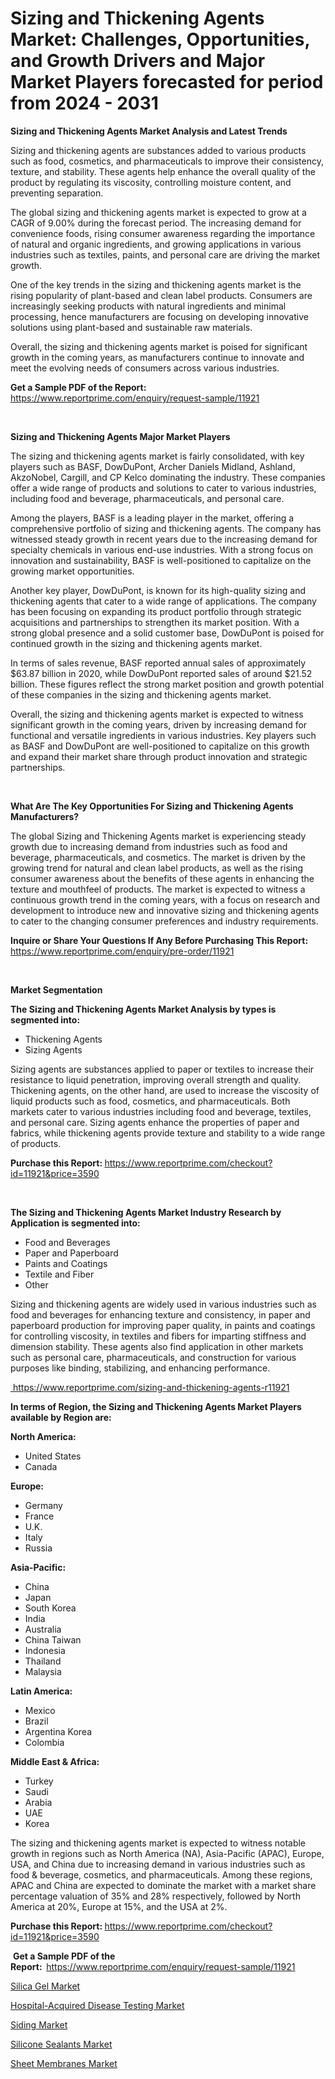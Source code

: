 <p><h1>Sizing and Thickening Agents Market: Challenges, Opportunities, and Growth Drivers and Major Market Players forecasted for period from 2024 - 2031</h1></p><p><strong>Sizing and Thickening Agents Market Analysis and Latest Trends</strong></p>
<p><p>Sizing and thickening agents are substances added to various products such as food, cosmetics, and pharmaceuticals to improve their consistency, texture, and stability. These agents help enhance the overall quality of the product by regulating its viscosity, controlling moisture content, and preventing separation.</p><p>The global sizing and thickening agents market is expected to grow at a CAGR of 9.00% during the forecast period. The increasing demand for convenience foods, rising consumer awareness regarding the importance of natural and organic ingredients, and growing applications in various industries such as textiles, paints, and personal care are driving the market growth.</p><p>One of the key trends in the sizing and thickening agents market is the rising popularity of plant-based and clean label products. Consumers are increasingly seeking products with natural ingredients and minimal processing, hence manufacturers are focusing on developing innovative solutions using plant-based and sustainable raw materials.</p><p>Overall, the sizing and thickening agents market is poised for significant growth in the coming years, as manufacturers continue to innovate and meet the evolving needs of consumers across various industries.</p></p>
<p><strong>Get a Sample PDF of the Report:&nbsp;</strong> <a href="https://www.reportprime.com/enquiry/request-sample/11921">https://www.reportprime.com/enquiry/request-sample/11921</a></p>
<p>&nbsp;</p>
<p><strong>Sizing and Thickening Agents Major Market Players</strong></p>
<p><p>The sizing and thickening agents market is fairly consolidated, with key players such as BASF, DowDuPont, Archer Daniels Midland, Ashland, AkzoNobel, Cargill, and CP Kelco dominating the industry. These companies offer a wide range of products and solutions to cater to various industries, including food and beverage, pharmaceuticals, and personal care.</p><p>Among the players, BASF is a leading player in the market, offering a comprehensive portfolio of sizing and thickening agents. The company has witnessed steady growth in recent years due to the increasing demand for specialty chemicals in various end-use industries. With a strong focus on innovation and sustainability, BASF is well-positioned to capitalize on the growing market opportunities.</p><p>Another key player, DowDuPont, is known for its high-quality sizing and thickening agents that cater to a wide range of applications. The company has been focusing on expanding its product portfolio through strategic acquisitions and partnerships to strengthen its market position. With a strong global presence and a solid customer base, DowDuPont is poised for continued growth in the sizing and thickening agents market.</p><p>In terms of sales revenue, BASF reported annual sales of approximately $63.87 billion in 2020, while DowDuPont reported sales of around $21.52 billion. These figures reflect the strong market position and growth potential of these companies in the sizing and thickening agents market.</p><p>Overall, the sizing and thickening agents market is expected to witness significant growth in the coming years, driven by increasing demand for functional and versatile ingredients in various industries. Key players such as BASF and DowDuPont are well-positioned to capitalize on this growth and expand their market share through product innovation and strategic partnerships.</p></p>
<p>&nbsp;</p>
<p><strong>What Are The Key Opportunities For Sizing and Thickening Agents Manufacturers?</strong></p>
<p><p>The global Sizing and Thickening Agents market is experiencing steady growth due to increasing demand from industries such as food and beverage, pharmaceuticals, and cosmetics. The market is driven by the growing trend for natural and clean label products, as well as the rising consumer awareness about the benefits of these agents in enhancing the texture and mouthfeel of products. The market is expected to witness a continuous growth trend in the coming years, with a focus on research and development to introduce new and innovative sizing and thickening agents to cater to the changing consumer preferences and industry requirements.</p></p>
<p><strong>Inquire or Share Your Questions If Any Before Purchasing This Report:</strong> <a href="https://www.reportprime.com/enquiry/pre-order/11921">https://www.reportprime.com/enquiry/pre-order/11921</a></p>
<p>&nbsp;</p>
<p><strong>Market Segmentation</strong></p>
<p><strong>The Sizing and Thickening Agents Market Analysis by types is segmented into:</strong></p>
<p><ul><li>Thickening Agents</li><li>Sizing Agents</li></ul></p>
<p><p>Sizing agents are substances applied to paper or textiles to increase their resistance to liquid penetration, improving overall strength and quality. Thickening agents, on the other hand, are used to increase the viscosity of liquid products such as food, cosmetics, and pharmaceuticals. Both markets cater to various industries including food and beverage, textiles, and personal care. Sizing agents enhance the properties of paper and fabrics, while thickening agents provide texture and stability to a wide range of products.</p></p>
<p><strong>Purchase this Report:&nbsp;</strong><a href="https://www.reportprime.com/checkout?id=11921&price=3590">https://www.reportprime.com/checkout?id=11921&price=3590</a></p>
<p>&nbsp;</p>
<p><strong>The Sizing and Thickening Agents Market Industry Research by Application is segmented into:</strong></p>
<p><ul><li>Food and Beverages</li><li>Paper and Paperboard</li><li>Paints and Coatings</li><li>Textile and Fiber</li><li>Other</li></ul></p>
<p><p>Sizing and thickening agents are widely used in various industries such as food and beverages for enhancing texture and consistency, in paper and paperboard production for improving paper quality, in paints and coatings for controlling viscosity, in textiles and fibers for imparting stiffness and dimension stability. These agents also find application in other markets such as personal care, pharmaceuticals, and construction for various purposes like binding, stabilizing, and enhancing performance.</p></p>
<p><a href="https://www.reportprime.com/sizing-and-thickening-agents-r11921">&nbsp;https://www.reportprime.com/sizing-and-thickening-agents-r11921</a></p>
<p><strong>In terms of Region, the Sizing and Thickening Agents Market Players available by Region are:</strong></p>
<p>
    <p> <strong> North America: </strong>
        <ul>
            <li>United States</li>
            <li>Canada</li>
        </ul>
        </p> 
    <p> <strong> Europe: </strong>
        <ul>
            <li>Germany</li>
            <li>France</li>
            <li>U.K.</li>
            <li>Italy</li>
            <li>Russia</li>
        </ul>
        </p> 
    <p> <strong> Asia-Pacific: </strong>
        <ul>
            <li>China</li>
            <li>Japan</li>
            <li>South Korea</li>
            <li>India</li>
            <li>Australia</li>
            <li>China Taiwan</li>
            <li>Indonesia</li>
            <li>Thailand</li>
            <li>Malaysia</li>
        </ul>
        </p> 
    <p> <strong> Latin America: </strong>
        <ul>
            <li>Mexico</li>
            <li>Brazil</li>
            <li>Argentina Korea</li>
            <li>Colombia</li>
        </ul>
        </p> 
    <p> <strong> Middle East & Africa: </strong>
        <ul>
            <li>Turkey</li>
            <li>Saudi</li>
            <li>Arabia</li>
            <li>UAE</li>
            <li>Korea</li>
        </ul>
    </p>
    </p>
<p><p>The sizing and thickening agents market is expected to witness notable growth in regions such as North America (NA), Asia-Pacific (APAC), Europe, USA, and China due to increasing demand in various industries such as food & beverage, cosmetics, and pharmaceuticals. Among these regions, APAC and China are expected to dominate the market with a market share percentage valuation of 35% and 28% respectively, followed by North America at 20%, Europe at 15%, and the USA at 2%.</p></p>
<p><strong>Purchase this Report: </strong><a href="https://www.reportprime.com/checkout?id=11921&price=3590">https://www.reportprime.com/checkout?id=11921&price=3590</a></p>
<p>&nbsp;<strong>Get a Sample PDF of the Report:&nbsp;&nbsp;</strong><a href="https://www.reportprime.com/enquiry/request-sample/11921">https://www.reportprime.com/enquiry/request-sample/11921</a></p>
<p><strong></strong></p>
<p><p><a href="https://github.com/sardarp081/Market-Research-Report-List-2/blob/main/silica-gel-market.md">Silica Gel Market</a></p><p><a href="https://issuu.com/reportprime-2/docs/hospital-acquired-disease-testing-m_6bc8aac94bb9fd">Hospital-Acquired Disease Testing Market</a></p><p><a href="https://github.com/gcimaudf65/Market-Research-Report-List-2/blob/main/siding-market.md">Siding Market</a></p><p><a href="https://github.com/waylose1223/Market-Research-Report-List-2/blob/main/silicone-sealants-market.md">Silicone Sealants Market</a></p><p><a href="https://github.com/dmmanir420/Market-Research-Report-List-2/blob/main/sheet-membranes-market.md">Sheet Membranes Market</a></p></p>